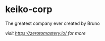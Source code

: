 # keiko-corp 
The greatest company ever created by Bruno

*visit https://zerotomastery.io/ for more*

